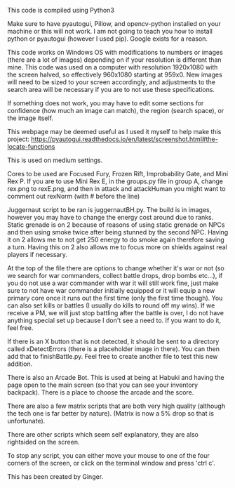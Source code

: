 This code is compiled using Python3

Make sure to have pyautogui, Pillow, and opencv-python installed on your machine or this will not work. I am not going to teach you how to install python or pyautogui (however I used pip). Google exists for a reason.

This code works on Windows OS with modifications to numbers or images (there are a lot of images) depending on if your resolution is different than mine. This code was used on a computer with resolution 1920x1080 with the screen halved, so effectively 960x1080 starting at 959x0. New images will need to be sized to your screen accordingly, and adjustments to the search area will be necessary if you are to not use these specifications.

If something does not work, you may have to edit some sections for confidence (how much an image can match), the region (search space), or the image itself.

This webpage may be deemed useful as I used it myself to help make this project: https://pyautogui.readthedocs.io/en/latest/screenshot.html#the-locate-functions

This is used on medium settings.

Cores to be used are Focused Fury, Frozen Rift, Improbability Gate, and Mini Rex P. If you are to use Mini Rex E, in the groups.py file in group A, change rex.png to rexE.png, and then in attack and attackHuman you might want to comment out rexNorm (with # before the line)

Juggernaut script to be ran is juggernautBH.py.
The build is in images, however you may have to change the energy cost around due to ranks. Static grenade is on 2 because of reasons of using static grenade on NPCs and then using smoke twice after being stunned by the second NPC. Having it on 2 allows me to not get 250 energy to do smoke again therefore saving a turn. Having this on 2 also allows me to focus more on shields against real players if necessary. 

At the top of the file there are options to change whether it's war or not (so we search for war commanders, collect battle drops, drop bombs etc...), if you do not use a war commander with war it will still work fine, just make sure to not have war commander initially equipped or it will equip a new primary core once it runs out the first time (only the first time though). You can also set kills or battles (I usually do kills to round off my wins). If we receive a PM, we will just stop battling after the battle is over, I do not have anything special set up because I don't see a need to. If you want to do it, feel free.

If there is an X button that is not detected, it should be sent to a directory called xDetectErrors (there is a placeholder image in there). You can then add that to finishBattle.py. Feel free to create another file to test this new addition.


There is also an Arcade Bot. This is used at being at Habuki and having the page open to the main screen (so that you can see your inventory backpack). There is a place to choose the arcade and the score.

There are also a few matrix scripts that are both very high quality (although the tech one is far better by nature). (Matrix is now  a 5% drop so that is unfortunate).

There are other scripts which seem self explanatory, they are also rightsided on the screen.

To stop any script, you can either move your mouse to one of the four corners of the screen, or click on the terminal window and press 'ctrl c'.

This has been created by Ginger.
